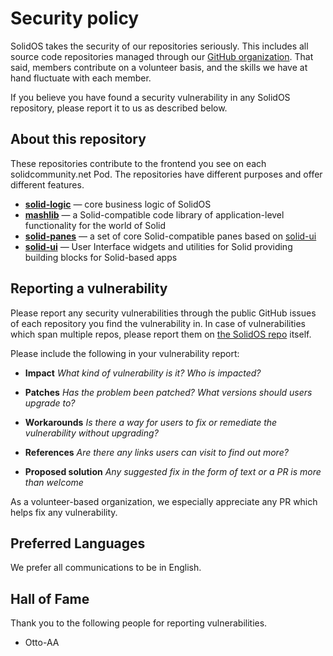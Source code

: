 # Security policy

SolidOS takes the security of our repositories seriously. This includes all source code repositories managed through our [GitHub organization](https://github.com/solidos). That said, members contribute on a volunteer basis, and the skills we have at hand fluctuate with each member.

If you believe you have found a security vulnerability in any SolidOS repository, please report it to us as described below.

## About this repository

These repositories contribute to the frontend you see on each solidcommunity.net Pod. The repositories have different purposes and offer different features.

- [**solid-logic**](https://github.com/solidos/solid-logic) — core business logic of SolidOS
- [**mashlib**](https://github.com/solidos/mashlib/) — a Solid-compatible code library of application-level functionality for the world of Solid
- [**solid-panes**](https://github.com/solidos/solid-panes) — a set of core Solid-compatible panes based on [solid-ui](https://github.com/solidos/solid-ui)
- [**solid-ui**](https://github.com/solidos/solid-ui) — User Interface widgets and utilities for Solid providing building blocks for Solid-based apps

## Reporting a vulnerability

Please report any security vulnerabilities through the public GitHub issues of each repository you find the vulnerability in. In case of vulnerabilities which span multiple repos, please report them on [the SolidOS repo](https://github.com/SolidOS/solidos/issues/new) itself.

Please include the following in your vulnerability report:

* **Impact**
_What kind of vulnerability is it? Who is impacted?_

* **Patches**
_Has the problem been patched? What versions should users upgrade to?_

* **Workarounds**
_Is there a way for users to fix or remediate the vulnerability without upgrading?_

* **References**
_Are there any links users can visit to find out more?_

* **Proposed solution**
_Any suggested fix in the form of text or a PR is more than welcome_

As a volunteer-based organization, we especially appreciate any PR which helps fix any vulnerability.

## Preferred Languages

We prefer all communications to be in English.

## Hall of Fame

Thank you to the following people for reporting vulnerabilities.

  * Otto-AA
